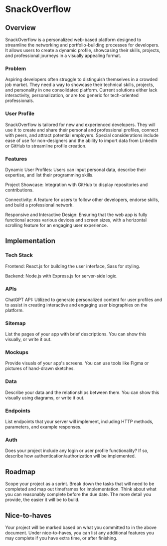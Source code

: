 # SnackOverflow

## Overview

SnackOverflow is a personalized web-based platform designed to streamline the networking and portfolio-building processes for developers. It allows users to create a dynamic profile, showcasing their skills, projects, and professional journeys in a visually appealing format.

### Problem

Aspiring developers often struggle to distinguish themselves in a crowded job market. They need a way to showcase their technical skills, projects, and personality in one consolidated platform. Current solutions either lack interactivity, personalization, or are too generic for tech-oriented professionals.

### User Profile

SnackOverflow is tailored for new and experienced developers. They will use it to create and share their personal and professional profiles, connect with peers, and attract potential employers. Special considerations include ease of use for non-designers and the ability to import data from LinkedIn or GitHub to streamline profile creation.


### Features

Dynamic User Profiles: Users can input personal data, describe their expertise, and list their programming skills.

Project Showcase: Integration with GitHub to display repositories and contributions.

Connectivity: A feature for users to follow other developers, endorse skills, and build a professional network.

Responsive and Interactive Design: Ensuring that the web app is fully functional across various devices and screen sizes, with a horizontal scrolling feature for an engaging user experience.

## Implementation


### Tech Stack

Frontend: React.js for building the user interface, Sass for styling.

Backend: Node.js with Express.js for server-side logic.

### APIs

ChatGPT API: Utilized to generate personalized content for user profiles and to assist in creating interactive and engaging user biographies on the platform.

### Sitemap

List the pages of your app with brief descriptions. You can show this visually, or write it out.

### Mockups

Provide visuals of your app's screens. You can use tools like Figma or pictures of hand-drawn sketches.

### Data

Describe your data and the relationships between them. You can show this visually using diagrams, or write it out. 

### Endpoints

List endpoints that your server will implement, including HTTP methods, parameters, and example responses.

### Auth

Does your project include any login or user profile functionality? If so, describe how authentication/authorization will be implemented.

## Roadmap

Scope your project as a sprint. Break down the tasks that will need to be completed and map out timeframes for implementation. Think about what you can reasonably complete before the due date. The more detail you provide, the easier it will be to build.

## Nice-to-haves

Your project will be marked based on what you committed to in the above document. Under nice-to-haves, you can list any additional features you may complete if you have extra time, or after finishing.
